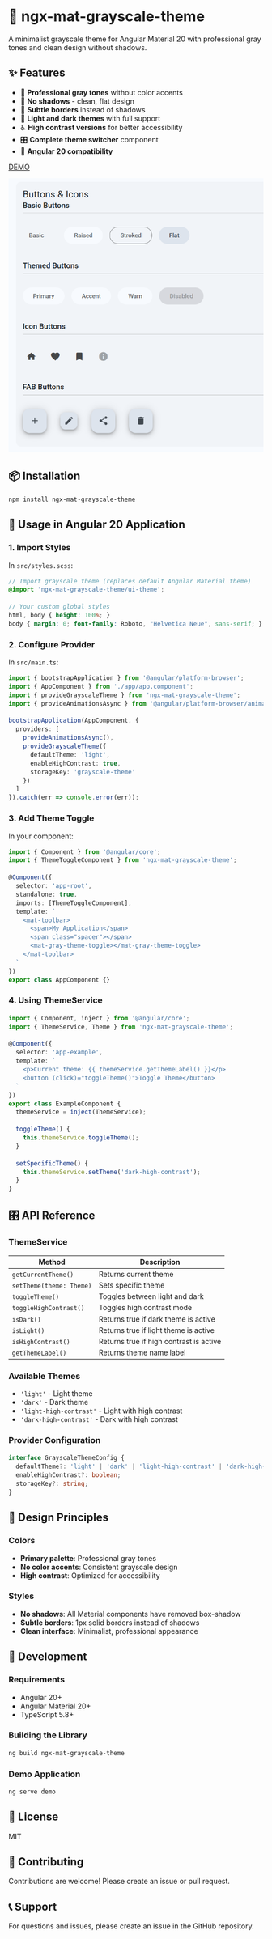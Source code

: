 # 🎨 ngx-mat-grayscale-theme

A minimalist grayscale theme for Angular Material 20 with professional gray tones and clean design without shadows.

## ✨ Features

- 🎯 **Professional gray tones** without color accents
- 🚫 **No shadows** - clean, flat design
- 🔲 **Subtle borders** instead of shadows
- 🌙 **Light and dark themes** with full support
- ♿ **High contrast versions** for better accessibility
- 🎛️ **Complete theme switcher** component
- 🔧 **Angular 20 compatibility**

[DEMO](https://b-mi.github.io/ngx-mat-grayscale-theme/demo)

![alt text](demo.png)

## 📦 Installation

```bash
npm install ngx-mat-grayscale-theme
```

## 🚀 Usage in Angular 20 Application

### 1. Import Styles

In `src/styles.scss`:

```scss
// Import grayscale theme (replaces default Angular Material theme)
@import 'ngx-mat-grayscale-theme/ui-theme';

// Your custom global styles
html, body { height: 100%; }
body { margin: 0; font-family: Roboto, "Helvetica Neue", sans-serif; }
```

### 2. Configure Provider

In `src/main.ts`:

```typescript
import { bootstrapApplication } from '@angular/platform-browser';
import { AppComponent } from './app/app.component';
import { provideGrayscaleTheme } from 'ngx-mat-grayscale-theme';
import { provideAnimationsAsync } from '@angular/platform-browser/animations/async';

bootstrapApplication(AppComponent, {
  providers: [
    provideAnimationsAsync(),
    provideGrayscaleTheme({
      defaultTheme: 'light',
      enableHighContrast: true,
      storageKey: 'grayscale-theme'
    })
  ]
}).catch(err => console.error(err));
```

### 3. Add Theme Toggle

In your component:

```typescript
import { Component } from '@angular/core';
import { ThemeToggleComponent } from 'ngx-mat-grayscale-theme';

@Component({
  selector: 'app-root',
  standalone: true,
  imports: [ThemeToggleComponent],
  template: `
    <mat-toolbar>
      <span>My Application</span>
      <span class="spacer"></span>
      <mat-gray-theme-toggle></mat-gray-theme-toggle>
    </mat-toolbar>
  `
})
export class AppComponent {}
```

### 4. Using ThemeService

```typescript
import { Component, inject } from '@angular/core';
import { ThemeService, Theme } from 'ngx-mat-grayscale-theme';

@Component({
  selector: 'app-example',
  template: `
    <p>Current theme: {{ themeService.getThemeLabel() }}</p>
    <button (click)="toggleTheme()">Toggle Theme</button>
  `
})
export class ExampleComponent {
  themeService = inject(ThemeService);

  toggleTheme() {
    this.themeService.toggleTheme();
  }

  setSpecificTheme() {
    this.themeService.setTheme('dark-high-contrast');
  }
}
```

## 🎛️ API Reference

### ThemeService

| Method | Description |
|--------|-------------|
| `getCurrentTheme()` | Returns current theme |
| `setTheme(theme: Theme)` | Sets specific theme |
| `toggleTheme()` | Toggles between light and dark |
| `toggleHighContrast()` | Toggles high contrast mode |
| `isDark()` | Returns true if dark theme is active |
| `isLight()` | Returns true if light theme is active |
| `isHighContrast()` | Returns true if high contrast is active |
| `getThemeLabel()` | Returns theme name label |

### Available Themes

- `'light'` - Light theme
- `'dark'` - Dark theme
- `'light-high-contrast'` - Light with high contrast
- `'dark-high-contrast'` - Dark with high contrast

### Provider Configuration

```typescript
interface GrayscaleThemeConfig {
  defaultTheme?: 'light' | 'dark' | 'light-high-contrast' | 'dark-high-contrast';
  enableHighContrast?: boolean;
  storageKey?: string;
}
```

## 🎨 Design Principles

### Colors

- **Primary palette**: Professional gray tones
- **No color accents**: Consistent grayscale design
- **High contrast**: Optimized for accessibility

### Styles

- **No shadows**: All Material components have removed box-shadow
- **Subtle borders**: 1px solid borders instead of shadows
- **Clean interface**: Minimalist, professional appearance

## 🔧 Development

### Requirements

- Angular 20+
- Angular Material 20+
- TypeScript 5.8+

### Building the Library

```bash
ng build ngx-mat-grayscale-theme
```

### Demo Application

```bash
ng serve demo
```

## 📄 License

MIT

## 🤝 Contributing

Contributions are welcome! Please create an issue or pull request.

## 📞 Support

For questions and issues, please create an issue in the GitHub repository.
